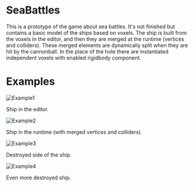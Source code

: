# SeaBattles
This is a prototype of the game about sea battles. It's not finished but contains a basic model of the ships based on voxels. The ship is built from the voxels in the editor, and then they are merged at the runtime (vertices and colliders). These merged elements are dynamically split when they are hit by the cannonball. In the place of the hole there are instantiated independent voxels with enabled rigidbody component.

# Examples
![Example1](https://i.imgur.com/hI0SJgI.png)

Ship in the editor.

![Example2](https://i.imgur.com/hklGUgP.png)

Ship in the runtime (with merged vertices and colliders).

![Example3](https://i.imgur.com/7dbQEfv.png)

Destroyed side of the ship.

![Example4](https://i.imgur.com/oRbILdh.png)

Even more destroyed ship.